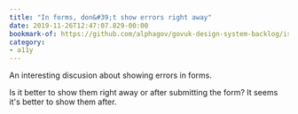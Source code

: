 ```yaml
---
title: "In forms, don&#39;t show errors right away"
date: 2019-11-26T12:47:07.829-00:00
bookmark-of: https://github.com/alphagov/govuk-design-system-backlog/issues/47#issuecomment-454958773
category:
- a11y
---
```

An interesting discusion about showing errors in forms.

Is it better to show them right away or after submitting the form?
It seems it's better to show them after.
